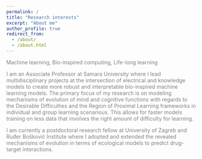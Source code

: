 ```yaml
---
permalink: /
title: "Research interests"
excerpt: "About me"
author_profile: true
redirect_from: 
  - /about/
  - /about.html
---
```

<span style="color:gray; ">
Machine learning, Bio-inspired computing, Life-long learning

I am an Associate Professor at Samara University where I lead multidisciplinary projects at the intersection of electrical and knowledge models to create more robust and interpretable bio-inspired machine learning models. The primary focus of my research is on modeling mechanisms of evolution of mind and cognitive functions with regards to the Desirable Difficulties and the Region of Proximal Learning frameworks in individual and group learning scenarious. This allows for faster models training on less data that involves the right amount of difficulty for learning.  <br>     

I am currently a postdoctoral research fellow at University of Zagreb and Ruđer Bošković Institute where I adopted and extended the revealed mechanisms of evolution in terms of ecological models to predict drug-target interactions.   

